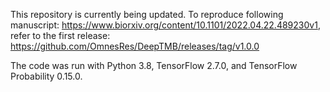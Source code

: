 This repository is currently being updated.  To reproduce following manuscript: https://www.biorxiv.org/content/10.1101/2022.04.22.489230v1, refer to the first release: https://github.com/OmnesRes/DeepTMB/releases/tag/v1.0.0

The code was run with Python 3.8, TensorFlow 2.7.0, and TensorFlow Probability 0.15.0.
